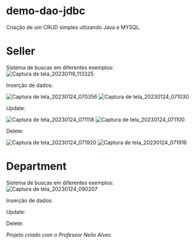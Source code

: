 # demo-dao-jdbc

Criação de um CRUD simples utlizando Java e MYSQL.

# Seller

Sistema de buscas em diferentes exemplos: 
![Captura de tela_20230119_113325](https://user-images.githubusercontent.com/102675098/213469651-a8b97f96-e672-4b96-b37d-82c49f46d933.png)

Inserção de dados:

![Captura de tela_20230124_070356](https://user-images.githubusercontent.com/102675098/214263560-51d07b07-ab95-478f-8151-f4ada345d675.png)
![Captura de tela_20230124_071030](https://user-images.githubusercontent.com/102675098/214264973-17a27b3b-61cd-42ad-8a73-2027d035e4f2.png)


Update: 

![Captura de tela_20230124_071118](https://user-images.githubusercontent.com/102675098/214264929-84236424-7a67-4640-b956-66228008ae78.png)
![Captura de tela_20230124_071100](https://user-images.githubusercontent.com/102675098/214264945-8f9155af-25c5-4af0-892b-2a4a186756f1.png)


Delete:

![Captura de tela_20230124_071920](https://user-images.githubusercontent.com/102675098/214266569-7b34af50-3712-44bf-82df-16dd834b8505.png)
![Captura de tela_20230124_071916](https://user-images.githubusercontent.com/102675098/214266577-506eac3f-d7d8-4cb1-b95c-1c4b16b9a282.png)


# Department

Sistema de buscas em diferentes exemplos: 
![Captura de tela_20230124_090207](https://user-images.githubusercontent.com/102675098/214286603-bf6e0743-0101-41dd-a635-feca15a2214e.png)


Inserção de dados:



Update: 


Delete:



*Projeto criado com o Professor Nelio Alves*
